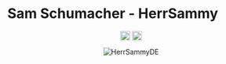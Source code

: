 <p align="center"> <h1 align="left"> Sam Schumacher - HerrSammy </h1> </p>
<p align="center">
<a href="https://github.com/HerrSammyDE" target="_blank"><img align="center" src="https://cdn.jsdelivr.net/npm/simple-icons@3.0.1/icons/github.svg" alt="HerrSammyDE" height="20" width="20" /></a>
<a style="background-color:#fff" href="https://twitter.com/realHerrSammy" target="_blank"><img align="center" src="https://cdn.jsdelivr.net/npm/simple-icons@3.0.1/icons/twitter.svg" alt="realHerrSammy" height="20" width="20" /></a>
</p>

<p align="center">
	<img src=https://github-readme-stats.vercel.app/api?username=HerrSammyDE&show_icons=true alt=HerrSammyDE />
</p>
